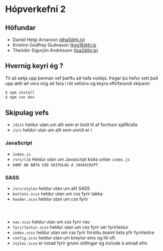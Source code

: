 # Hópverkefni 2

## Höfundar
* Daníel Helgi Arnarson (dha5@hi.is)
* Kristinn Godfrey Guðnason (kgg16@hi.is
* Theódór Sigurjón Andrésson (tsa2@hi.is)

## Hvernig keyri ég ?
Til að setja upp þennan vef þarftu að hafa nodejs. Þegar þú hefur sett það upp ætti að vera nóg að fara í rót vefsins og keyra eftirfarandi skipanir:

```sh
$ npm install
$ npm run dev
```

## Skipulag vefs 
* `/dist` heldur utan um allt sem er búið til af forritum sjálfkrafa
* `/src` heldur utan um allt sem unnið er í

### JavaScript
* `index.js` 
* `/src/lib` Heldur utan um Javascript kóða untan `index.js`
* `ÞARF AÐ BÆTA VIÐ SKIPULAG Á JAVASCRIPT` 

### SASS
* `/src/styles` heldur utan um allt SASS  
* `buttons.scss` heldur utan um css fyrir takka
* `header.scss` heldur utan um css fyrir <header>
* `nav.scss` heldur utan um css fyrir nav
* `fyrirlestur.scss` heldur utan um css fyrir sér fyrirlestur
* `index.scss` heldur utan um css fyrir forsíðu ásamt lista yfir fyrirlestra 
* `config.scss` heldur utan um breytur eins og liti ofl. 
* `styles.scss` er notað fyrir grunn stillingar og include á annað efni
